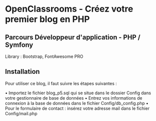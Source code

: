 # OpenClassrooms - Créez votre premier blog en PHP
## Parcours Développeur d'application - PHP / Symfony

Library : Bootstrap, FontAwesome PRO

## Installation
Pour utiliser ce blog, il faut suivre les étapes suivantes :

  • Importez le fichier blog_p5.sql qui se situe dans le dossier Config dans votre gestionnaire de base de données
  • Entrez vos informations de connexion à la base de données dans le fichier Config/db_config.php
  • Pour le formulaire de contact : insérez votre adresse mail dans le fichier Config/mail.php

